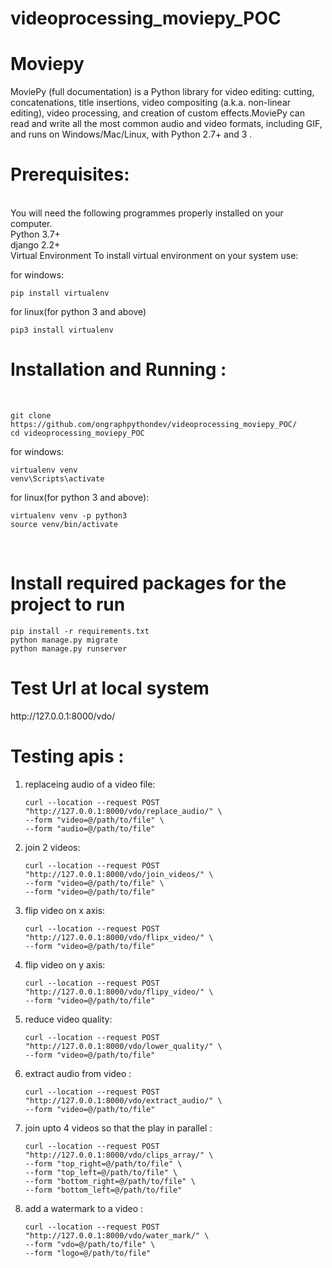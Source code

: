 # videoprocessing_moviepy_POC

# Moviepy

MoviePy (full documentation) is a Python library for video editing: cutting, concatenations, title insertions, video compositing (a.k.a. non-linear editing), video processing, and creation of custom effects.MoviePy can read and write all the most common audio and video formats, including GIF, and runs on Windows/Mac/Linux, with Python 2.7+ and 3 .


<h1>Prerequisites:</h1><br>
You will need the following programmes properly installed on your computer.<br>
Python 3.7+ <br>
django 2.2+ <br>
Virtual Environment
To install virtual environment on your system use:

for windows:
```shell
pip install virtualenv
```
for linux(for python 3 and above)
```shell
pip3 install virtualenv
```

<h1>Installation and Running :</h1><br>

```shell
git clone https://github.com/ongraphpythondev/videoprocessing_moviepy_POC/
cd videoprocessing_moviepy_POC
```

for windows:
```shell
virtualenv venv
venv\Scripts\activate
```
for linux(for python 3 and above):
```shell
virtualenv venv -p python3
source venv/bin/activate
```
<br>
<h1>Install required packages for the project to run</h1>

```shell
pip install -r requirements.txt
python manage.py migrate
python manage.py runserver
```

<h1>Test Url at local system</h1>
http://127.0.0.1:8000/vdo/


<h1>Testing apis :</h1>

1) replaceing audio of a video file:

    ```curl
    curl --location --request POST "http://127.0.0.1:8000/vdo/replace_audio/" \
    --form "video=@/path/to/file" \
    --form "audio=@/path/to/file"
    ```

2) join 2 videos:

    ```curl
    curl --location --request POST "http://127.0.0.1:8000/vdo/join_videos/" \
    --form "video=@/path/to/file" \
    --form "video=@/path/to/file"
    ```

3) flip video on x axis:

    ```curl
    curl --location --request POST "http://127.0.0.1:8000/vdo/flipx_video/" \
    --form "video=@/path/to/file"
    ```

4) flip video on y axis:

    ```curl
    curl --location --request POST "http://127.0.0.1:8000/vdo/flipy_video/" \
    --form "video=@/path/to/file"
    ```

5) reduce video quality:

    ```curl
    curl --location --request POST "http://127.0.0.1:8000/vdo/lower_quality/" \
    --form "video=@/path/to/file"
    ```

6) extract audio from video :

    ```curl
    curl --location --request POST "http://127.0.0.1:8000/vdo/extract_audio/" \
    --form "video=@/path/to/file"
    ```


6) join upto 4 videos so that the play in parallel :

    ```curl
    curl --location --request POST "http://127.0.0.1:8000/vdo/clips_array/" \
    --form "top_right=@/path/to/file" \
    --form "top_left=@/path/to/file" \
    --form "bottom_right=@/path/to/file" \
    --form "bottom_left=@/path/to/file"
    ```

7) add a watermark to a video :
    
    ```curl
    curl --location --request POST "http://127.0.0.1:8000/vdo/water_mark/" \
    --form "vdo=@/path/to/file" \
    --form "logo=@/path/to/file"
    ```

